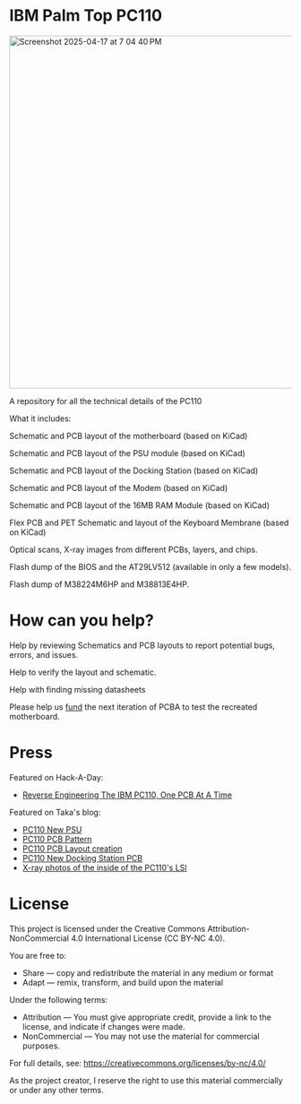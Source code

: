 # IBM Palm Top PC110

<img width="630" alt="Screenshot 2025-04-17 at 7 04 40 PM" src="https://github.com/user-attachments/assets/035395bb-da18-442e-9486-4e40237b8320" />

A repository for all the technical details of the PC110

What it includes:

Schematic and PCB layout of the motherboard (based on KiCad)

Schematic and PCB layout of the PSU module (based on KiCad)

Schematic and PCB layout of the Docking Station (based on KiCad)

Schematic and PCB layout of the Modem (based on KiCad)

Schematic and PCB layout of the 16MB RAM Module (based on KiCad)

Flex PCB and PET Schematic and layout of the Keyboard Membrane (based on KiCad)

Optical scans, X-ray images from different PCBs, layers, and chips.

Flash dump of the BIOS and the AT29LV512 (available in only a few models).

Flash dump of M38224M6HP and M38813E4HP.

# How can you help?

Help by reviewing Schematics and PCB layouts to report potential bugs, errors, and issues.

Help to verify the layout and schematic.

Help with finding missing datasheets

Please help us [fund](https://gofund.me/716b7dae) the next iteration of PCBA to test the recreated motherboard.

# Press

Featured on Hack-A-Day: 
- [Reverse Engineering The IBM PC110, One PCB At A Time](https://hackaday.com/2025/04/06/reverse-engineering-the-ibm-pc110-one-pcb-at-a-time/) 

Featured on Taka's blog:
- [PC110 New PSU](https://garakutaen.sakura.ne.jp/misc2/MlogmP3.html#e0318)
- [PC110 PCB Pattern](https://garakutaen.sakura.ne.jp/misc2/MlogmP1.html#e0130)
- [PC110 PCB Layout creation](https://garakutaen.sakura.ne.jp/misc2/MlogmP2.html#e0208)
- [PC110 New Docking Station PCB](https://garakutaen.sakura.ne.jp/misc2/MlogmP3.html#e0324)
- [X-ray photos of the inside of the PC110's LSI](https://garakutaen.sakura.ne.jp/misc2/MlogmP2.html#e0225)

# License

This project is licensed under the Creative Commons Attribution-NonCommercial 4.0 International License (CC BY-NC 4.0).

You are free to:
- Share — copy and redistribute the material in any medium or format
- Adapt — remix, transform, and build upon the material

Under the following terms:
- Attribution — You must give appropriate credit, provide a link to the license, and indicate if changes were made.
- NonCommercial — You may not use the material for commercial purposes.

For full details, see: https://creativecommons.org/licenses/by-nc/4.0/

As the project creator, I reserve the right to use this material commercially or under any other terms.
